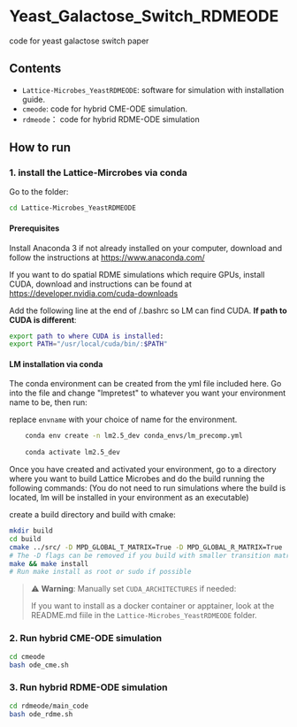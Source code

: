 # Yeast_Galactose_Switch_RDMEODE
code for yeast galactose switch paper 

## Contents
+ `Lattice-Microbes_YeastRDMEODE`: software for simulation with installation guide. 
+ `cmeode`: code for hybrid CME-ODE simulation.
+ `rdmeode`： code for hybrid RDME-ODE simulation

## How to run 

### 1. install the Lattice-Mircrobes via conda

Go to the folder: 

```bash
cd Lattice-Microbes_YeastRDMEODE
```

#### Prerequisites
Install Anaconda 3 if not already installed on your computer, download and follow the instructions at
https://www.anaconda.com/

If you want to do spatial RDME simulations which require GPUs, install CUDA, download and instructions can be found at
https://developer.nvidia.com/cuda-downloads

Add the following line at the end of /.bashrc so LM can find CUDA.  **If path to CUDA is different**:

```bash
export path to where CUDA is installed:
export PATH="/usr/local/cuda/bin/:$PATH"
```

#### LM installation via conda
The conda environment can be created from the yml file included here.  Go into the file and change "lmpretest" to whatever you want your environment name to be, then run:

replace `envname` with your choice of name for the environment.

```bash
    conda env create -n lm2.5_dev conda_envs/lm_precomp.yml
    
    conda activate lm2.5_dev
```

Once you have created and activated your environment, go to a directory where you want to build Lattice Microbes and do the build running the following commands:
(You do not need to run simulations where the build is located, lm will be installed in your environment as an executable)


create a build directory and build with cmake:

```bash
mkdir build
cd build
cmake ../src/ -D MPD_GLOBAL_T_MATRIX=True -D MPD_GLOBAL_R_MATRIX=True
# The -D flags can be removed if you build with smaller transition matrix and reaction matrix size limits in the cmake options.
make && make install
# Run make install as root or sudo if possible
```

> ⚠️ **Warning**: Manually set `CUDA_ARCHITECTURES` if needed:
>
> If you want to install as a docker container or apptainer, look at the README.md fiile in the `Lattice-Microbes_YeastRDMEODE` folder.


### 2. Run hybrid CME-ODE simulation

```bash 
cd cmeode
bash ode_cme.sh
```

### 3. Run hybrid RDME-ODE simulation

```bash
cd rdmeode/main_code
bash ode_rdme.sh
```